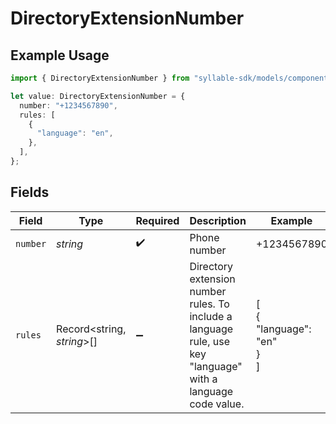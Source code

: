 # DirectoryExtensionNumber

## Example Usage

```typescript
import { DirectoryExtensionNumber } from "syllable-sdk/models/components";

let value: DirectoryExtensionNumber = {
  number: "+1234567890",
  rules: [
    {
      "language": "en",
    },
  ],
};
```

## Fields

| Field                                                                                                        | Type                                                                                                         | Required                                                                                                     | Description                                                                                                  | Example                                                                                                      |
| ------------------------------------------------------------------------------------------------------------ | ------------------------------------------------------------------------------------------------------------ | ------------------------------------------------------------------------------------------------------------ | ------------------------------------------------------------------------------------------------------------ | ------------------------------------------------------------------------------------------------------------ |
| `number`                                                                                                     | *string*                                                                                                     | :heavy_check_mark:                                                                                           | Phone number                                                                                                 | +1234567890                                                                                                  |
| `rules`                                                                                                      | Record<string, *string*>[]                                                                                   | :heavy_minus_sign:                                                                                           | Directory extension number rules. To include a language rule, use key "language" with a language code value. | [<br/>{<br/>"language": "en"<br/>}<br/>]                                                                     |